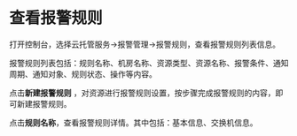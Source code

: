 # 查看报警规则

打开控制台，选择云托管服务->报警管理->报警规则，查看报警规则列表信息。</br>

报警规则列表包括：规则名称、机房名称、资源类型、资源名称、报警条件、通知周期、通知对象、规则状态、操作等内容。</br>

点击**新建报警规则** ，对资源进行报警规则设置，按步骤完成报警规则的内容，即可新建报警规则。</br>

点击**规则名称**，查看报警规则详情。其中包括：基本信息、交换机信息。
